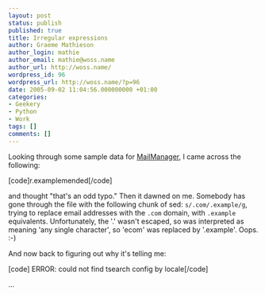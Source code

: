 ```yaml
---
layout: post
status: publish
published: true
title: Irregular expressions
author: Graeme Mathieson
author_login: mathie
author_email: mathie@woss.name
author_url: http://woss.name/
wordpress_id: 96
wordpress_url: http://woss.name/?p=96
date: 2005-09-02 11:04:56.000000000 +01:00
categories:
- Geekery
- Python
- Work
tags: []
comments: []
---
```

Looking through some sample data for <a href="http://www.logicalware.com/">MailManager</a>, I came across the following:

[code]r.examplemended[/code]

and thought "that's an odd typo."  Then it dawned on me.  Somebody has gone through the file with the following chunk of sed: <code>s/.com/.example/g</code>, trying to replace email addresses with the <code>.com</code> domain, with <code>.example</code> equivalents.  Unfortunately, the '.' wasn't escaped, so was interpreted as meaning 'any single character', so 'ecom' was replaced by '.example'.  Oops. :-)

And now back to figuring out why it's telling me:

[code] ERROR: could not find tsearch config by locale[/code]

...

